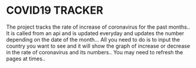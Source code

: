 # COVID19 TRACKER

The project tracks the rate of increase of coronavirus for the past months..
It is called from an api and is updated everyday and updates the number depending on the date of the month...
All you need to do is to input the country you want to see and it will show the graph of increase or decrease in the rate of coronavirus and its numbers..
You may need to refresh the pages at times..
